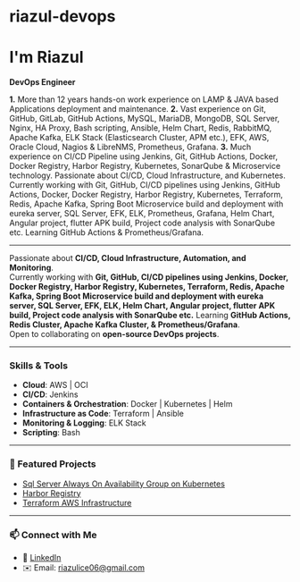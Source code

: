 # riazul-devops
# I'm Riazul  
**DevOps Engineer**

**1.** More than 12 years hands-on work experience on LAMP & JAVA based Applications deployment and maintenance.
**2.** Vast experience on Git, GitHub, GitLab, GitHub Actions, MySQL, MariaDB, MongoDB, SQL Server, Nginx, HA Proxy, Bash scripting, Ansible, Helm Chart, Redis, RabbitMQ, Apache Kafka, ELK Stack (Elasticsearch Cluster, APM etc.), EFK, AWS, Oracle Cloud, Nagios & LibreNMS, Prometheus, Grafana.
**3.** Much experience on CI/CD Pipeline using Jenkins, Git, GitHub Actions, Docker, Docker Registry, Harbor Registry, Kubernetes, SonarQube & Microservice technology.
Passionate about CI/CD, Cloud Infrastructure, and Kubernetes.  
Currently working with Git, GitHub, CI/CD pipelines using Jenkins, GitHub Actions, Docker, Docker Registry, Harbor Registry, Kubernetes, Terraform, Redis, Apache Kafka, Spring Boot Microservice build and deployment with eureka server, SQL Server, EFK, ELK, Prometheus, Grafana, Helm Chart, Angular project, flutter APK build, Project code analysis with SonarQube etc.
Learning GitHub Actions & Prometheus/Grafana.  

---

Passionate about **CI/CD, Cloud Infrastructure, Automation, and Monitoring**.  
Currently working with **Git, GitHub, CI/CD pipelines using Jenkins, Docker, Docker Registry, Harbor Registry, Kubernetes, Terraform, Redis, Apache Kafka, Spring Boot Microservice build and deployment with eureka server, SQL Server, EFK, ELK, Helm Chart, Angular project, flutter APK build, Project code analysis with SonarQube etc.**
Learning **GitHub Actions, Redis Cluster, Apache Kafka Cluster, & Prometheus/Grafana**.  
Open to collaborating on **open-source DevOps projects**. 

---

### Skills & Tools
- **Cloud**: AWS | OCI  
- **CI/CD**: Jenkins
- **Containers & Orchestration**: Docker | Kubernetes | Helm  
- **Infrastructure as Code**: Terraform | Ansible 
- **Monitoring & Logging**: ELK Stack  
- **Scripting**: Bash 

---

### 🚀 Featured Projects
- [Sql Server Always On Availability Group on Kubernetes](https://github.com/Riazul0605/Sql-Server-Always-On-Availability-Group-on-Kubernetes/)  
- [Harbor Registry](https://github.com/Riazul0605/Harbor-Registry)  
- [Terraform AWS Infrastructure](https://github.com/yourusername/terraform-aws)  

---

### 📫 Connect with Me
- 💼 [LinkedIn](https://www.linkedin.com/in/riazul-islam-180598a8/)   
- ✉️ Email: riazulice06@gmail.com
